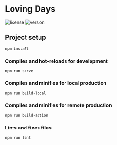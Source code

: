# Loving Days

![license](https://img.shields.io/github/license/Chenrt-ggx/LovingDays)
![version](https://img.shields.io/github/package-json/v/Chenrt-ggx/LovingDays)

## Project setup

```
npm install
```

### Compiles and hot-reloads for development

```
npm run serve
```

### Compiles and minifies for local production

```
npm run build-local
```

### Compiles and minifies for remote production

```
npm run build-action
```

### Lints and fixes files

```
npm run lint
```
